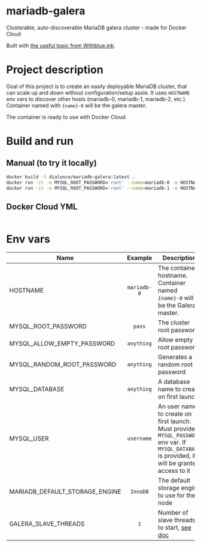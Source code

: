 # mariadb-galera
Clusterable, auto-discoverable MariaDB galera cluster - made for Docker Cloud

Built with [the useful topic from Withblue.ink](http://withblue.ink/2016/03/09/galera-cluster-mariadb-coreos-and-docker-part-1.html).

# Project description
Goal of this project is to create an easily deployable MariaDB cluster, that can scale up and down without configuration/setup assle.
It uses `HOSTNAME` env vars to discover other hosts (mariadb-0, mariadb-1, mariadb-2, etc.). Container named with `{name}-0` will be the galera master.

The container is ready to use with Docker Cloud.

# Build and run
## Manual (to try it locally)
```sh
docker build -t dialonce/mariadb-galera:latest .
docker run -it -e MYSQL_ROOT_PASSWORD='root' --name=mariadb-0 -e HOSTNAME=mariadb-0 --rm -p 3306:3306 dialonce/mariadb-galera:latest
docker run -it -e MYSQL_ROOT_PASSWORD='root' --name=mariadb-1 -e HOSTNAME=mariadb-1 --rm -p 3306:3306 --link mariadb-0:mariadb-0 dialonce/mariadb-galera:latest
```

## Docker Cloud YML
```yml

```

# Env vars
| Name          | Example       | Description  |
| ------------- |:-------------:|--------------|
| HOSTNAME      | `mariadb-0`     | The container hostname. Container named `{name}-0` will be the Galera master. |
| MYSQL_ROOT_PASSWORD | `pass`    | The cluster root password. |
| MYSQL_ALLOW_EMPTY_PASSWORD | `anything` | Allow empty root password |
| MYSQL_RANDOM_ROOT_PASSWORD | `anything` | Generates a random root password |
| MYSQL_DATABASE | `anything` | A database name to create on first launch |
| MYSQL_USER | `username` | An user name to create on first launch. Must provide `MYSQL_PASSWORD` env var. If `MYSQL_DATABASE` is provided, it will be granted access to it |
| MARIADB_DEFAULT_STORAGE_ENGINE | `InnoDB` | The default storage engine to use for the node |
| GALERA_SLAVE_THREADS | `1` | Number of slave threads to start, [see doc](https://mariadb.com/kb/en/mariadb/galera-cluster-system-variables/#wsrep_slave_threads) |
